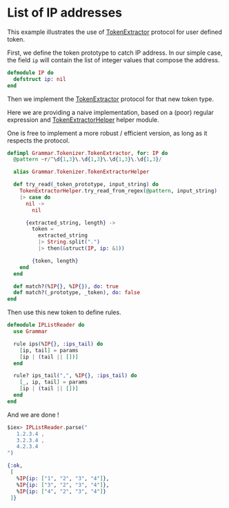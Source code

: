 
# List of IP addresses

This example illustrates the use of [TokenExtractor](`Grammar.Tokenizer.TokenExtractor`) protocol for user defined token.

First, we define the token prototype to catch IP address. In our simple case, the field `ip` will contain the list of integer values that compose the address.

```elixir
defmodule IP do
  defstruct ip: nil
end
```

Then we implement the [TokenExtractor](`Grammar.Tokenizer.TokenExtractor`) protocol for that new token type.

Here we are providing a naive implementation, based on a (poor) regular expression and [TokenExtractorHelper](`Grammar.Tokenizer.TokenExtractorHelper`) helper module.

One is free to implement a more robust / efficient version, as long as it respects the protocol.

```elixir
defimpl Grammar.Tokenizer.TokenExtractor, for: IP do
  @pattern ~r/^\d{1,3}\.\d{1,3}\.\d{1,3}\.\d{1,3}/

  alias Grammar.Tokenizer.TokenExtractorHelper

  def try_read(_token_prototype, input_string) do
    TokenExtractorHelper.try_read_from_regex(@pattern, input_string)
    |> case do
      nil ->
        nil

      {extracted_string, length} ->
        token =
          extracted_string
          |> String.split(".")
          |> then(&struct(IP, ip: &1))

        {token, length}
    end
  end

  def match?(%IP{}, %IP{}), do: true
  def match?(_prototype, _token), do: false
end
```

Then use this new token to define rules.

```elixir
defmodule IPListReader do
  use Grammar

  rule ips(%IP{}, :ips_tail) do
    [ip, tail] = params
    [ip | (tail || [])]
  end

  rule? ips_tail(",", %IP{}, :ips_tail) do
    [_, ip, tail] = params
    [ip | (tail || [])]
  end
end
```

And we are done !

```elixir
$iex> IPListReader.parse("
   1.2.3.4 ,
   3.2.3.4 ,
   4.2.3.4
")

{:ok,
 [
   %IP{ip: ["1", "2", "3", "4"]},
   %IP{ip: ["3", "2", "3", "4"]},
   %IP{ip: ["4", "2", "3", "4"]}
 ]}
```
